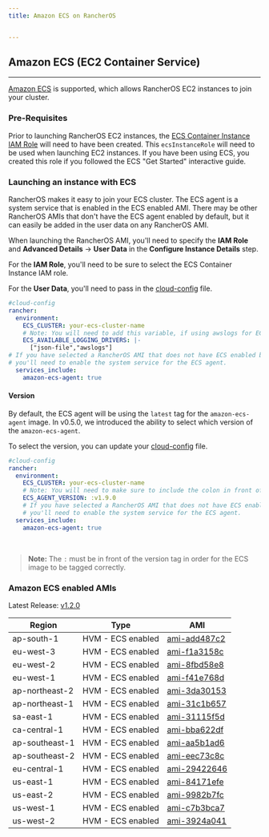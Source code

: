 ```yaml
---
title: Amazon ECS on RancherOS


---
```


## Amazon ECS (EC2 Container Service)
---

[Amazon ECS](https://aws.amazon.com/ecs/) is supported, which allows RancherOS EC2 instances to join your cluster.

### Pre-Requisites

Prior to launching RancherOS EC2 instances, the [ECS Container Instance IAM Role](http://docs.aws.amazon.com/AmazonECS/latest/developerguide/instance_IAM_role.html) will need to have been created. This `ecsInstanceRole` will need to be used when launching EC2 instances. If you have been using ECS, you created this role if you followed the ECS "Get Started" interactive guide.

### Launching an instance with ECS

RancherOS makes it easy to join your ECS cluster. The ECS agent is a system service that is enabled in the ECS enabled AMI. There may be other RancherOS AMIs that don't have the ECS agent enabled by default, but it can easily be added in the user data on any RancherOS AMI.

When launching the RancherOS AMI, you'll need to specify the **IAM Role** and **Advanced Details** -> **User Data** in the **Configure Instance Details** step.

For the **IAM Role**, you'll need to be sure to select the ECS Container Instance IAM role.

For the **User Data**, you'll need to pass in the [cloud-config]({{page.osbaseurl}}/configuration/#cloud-config) file.

```yaml
#cloud-config
rancher:
  environment:
    ECS_CLUSTER: your-ecs-cluster-name
    # Note: You will need to add this variable, if using awslogs for ECS task.
    ECS_AVAILABLE_LOGGING_DRIVERS: |-
      ["json-file","awslogs"]
# If you have selected a RancherOS AMI that does not have ECS enabled by default,
# you'll need to enable the system service for the ECS agent.
  services_include:
    amazon-ecs-agent: true
```

#### Version

By default, the ECS agent will be using the `latest` tag for the `amazon-ecs-agent` image. In v0.5.0, we introduced the ability to select which version of the `amazon-ecs-agent`.

To select the version, you can update your [cloud-config]({{page.osbaseurl}}/configuration/#cloud-config) file.

```yaml
#cloud-config
rancher:
  environment:
    ECS_CLUSTER: your-ecs-cluster-name
    # Note: You will need to make sure to include the colon in front of the version.
    ECS_AGENT_VERSION: :v1.9.0
    # If you have selected a RancherOS AMI that does not have ECS enabled by default,
    # you'll need to enable the system service for the ECS agent.
  services_include:
    amazon-ecs-agent: true
```

<br>

> **Note:** The `:` must be in front of the version tag in order for the ECS image to be tagged correctly.

### Amazon ECS enabled AMIs

Latest Release: [v1.2.0](https://github.com/rancher/os/releases/tag/v1.2.0)

Region | Type | AMI
---|--- | ---
ap-south-1 | HVM - ECS enabled | [ami-add487c2](https://ap-south-1.console.aws.amazon.com/ec2/home?region=ap-south-1#launchInstanceWizard:ami=ami-add487c2)
eu-west-3 | HVM - ECS enabled | [ami-f1a3158c](https://eu-west-3.console.aws.amazon.com/ec2/home?region=eu-west-3#launchInstanceWizard:ami=ami-f1a3158c)
eu-west-2 | HVM - ECS enabled | [ami-8fbd58e8](https://eu-west-2.console.aws.amazon.com/ec2/home?region=eu-west-2#launchInstanceWizard:ami=ami-8fbd58e8)
eu-west-1 | HVM - ECS enabled | [ami-f41e768d](https://eu-west-1.console.aws.amazon.com/ec2/home?region=eu-west-1#launchInstanceWizard:ami=ami-f41e768d)
ap-northeast-2 | HVM - ECS enabled | [ami-3da30153](https://ap-northeast-2.console.aws.amazon.com/ec2/home?region=ap-northeast-2#launchInstanceWizard:ami=ami-3da30153)
ap-northeast-1 | HVM - ECS enabled | [ami-31c1b657](https://ap-northeast-1.console.aws.amazon.com/ec2/home?region=ap-northeast-1#launchInstanceWizard:ami=ami-31c1b657)
sa-east-1 | HVM - ECS enabled | [ami-31115f5d](https://sa-east-1.console.aws.amazon.com/ec2/home?region=sa-east-1#launchInstanceWizard:ami=ami-31115f5d)
ca-central-1 | HVM - ECS enabled | [ami-bba622df](https://ca-central-1.console.aws.amazon.com/ec2/home?region=ca-central-1#launchInstanceWizard:ami=ami-bba622df)
ap-southeast-1 | HVM - ECS enabled | [ami-aa5b1ad6](https://ap-southeast-1.console.aws.amazon.com/ec2/home?region=ap-southeast-1#launchInstanceWizard:ami=ami-aa5b1ad6)
ap-southeast-2 | HVM - ECS enabled | [ami-eec73c8c](https://ap-southeast-2.console.aws.amazon.com/ec2/home?region=ap-southeast-2#launchInstanceWizard:ami=ami-eec73c8c)
eu-central-1 | HVM - ECS enabled | [ami-29422646](https://eu-central-1.console.aws.amazon.com/ec2/home?region=eu-central-1#launchInstanceWizard:ami=ami-29422646)
us-east-1 | HVM - ECS enabled | [ami-84171efe](https://us-east-1.console.aws.amazon.com/ec2/home?region=us-east-1#launchInstanceWizard:ami=ami-84171efe)
us-east-2 | HVM - ECS enabled | [ami-9982b7fc](https://us-east-2.console.aws.amazon.com/ec2/home?region=us-east-2#launchInstanceWizard:ami=ami-9982b7fc)
us-west-1 | HVM - ECS enabled | [ami-c7b3bca7](https://us-west-1.console.aws.amazon.com/ec2/home?region=us-west-1#launchInstanceWizard:ami=ami-c7b3bca7)
us-west-2 | HVM - ECS enabled | [ami-3924a041](https://us-west-2.console.aws.amazon.com/ec2/home?region=us-west-2#launchInstanceWizard:ami=ami-3924a041)
